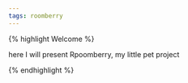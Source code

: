 ```yaml
---
tags: roomberry 
---
```

{% highlight Welcome %}

here I will present Rpoomberry, my little pet project

{% endhighlight %}
